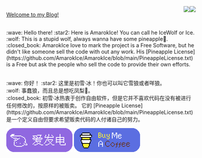<img align="right" src="https://github-readme-stats.vercel.app/api?username=AmarokIce&show_icons=true&icon_color=0B61A4&text_color=718096&bg_color=ffffff&hide_title=true" />

<img align="right" src="https://github-readme-stats.vercel.app/api/top-langs/?username=AmarokIce&layout=compact&hide=html,css,less,scss&langs_count=8&theme=tokyonight&hide_title=true">

</p>

[Welcome to my Blog!](https://wolf.snowlyicewolf.club)

</p>
</br>
:wave: Hello there!
:star2: Here is AmarokIce! You can call he IceWolf or Ice.</br>
:wolf: This is a stupid wolf, always wanna have some pineapple🍍.</br>
:closed_book: AmarokIce love to mark the project is a Free Software, but he didn't like someone sell the code with out any work. His [Pineapple License](https://github.com/AmarokIce/AmarokIce/blob/main/PineappleLicense.txt) is a Free but ask the people who sell the code to provide their own efforts.</p>

</p>
</br>
:wave: 你好！
:star2: 这里是初雪·冰！你也可以叫它雪狼或者咩狼。</br>
:wolf: 事蠢狼，而且总是想吃凤梨🍍。</br>
:closed_book: 初雪·冰热衷于创作自由软件，但是它并不喜欢代码在没有被进行任何修改的，按原样的被贩卖。 它的 [Pineapple License](https://github.com/AmarokIce/AmarokIce/blob/main/PineappleLicense.txt) 是一个定义自由但要求希望贩卖代码的人付诸自己的努力。</p>



[![](https://raw.githubusercontent.com/AmarokIce/AmarokIce/main/img/AiFaDian.png)](https://afdian.net/a/AmarokIce)
[![](https://raw.githubusercontent.com/AmarokIce/AmarokIce/main/img/BuyMeACoffee.png)](https://www.buymeacoffee.com/AmarokIce)
